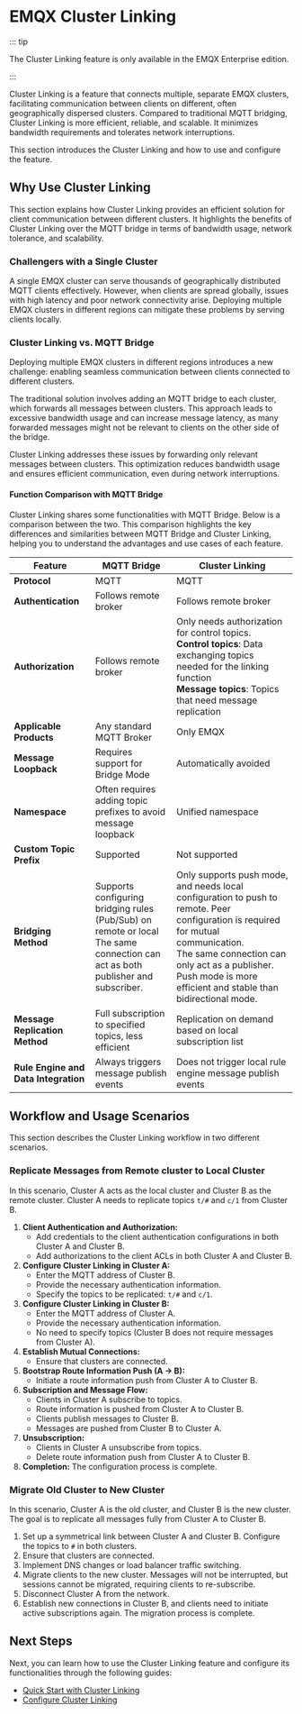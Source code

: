 # EMQX Cluster Linking

::: tip

The Cluster Linking feature is only available in the EMQX Enterprise edition.

:::

Cluster Linking is a feature that connects multiple, separate EMQX clusters, facilitating communication between clients on different, often geographically dispersed clusters. Compared to traditional MQTT bridging, Cluster Linking is more efficient, reliable, and scalable. It minimizes bandwidth requirements and tolerates network interruptions.

This section introduces the Cluster Linking and how to use and configure the feature.

## Why Use Cluster Linking

This section explains how Cluster Linking provides an efficient solution for client communication between different clusters. It highlights the benefits of Cluster Linking over the MQTT bridge in terms of bandwidth usage, network tolerance, and scalability.

### Challengers with a Single Cluster

A single EMQX cluster can serve thousands of geographically distributed MQTT clients effectively. However, when clients are spread globally, issues with high latency and poor network connectivity arise. Deploying multiple EMQX clusters in different regions can mitigate these problems by serving clients locally. 

### Cluster Linking vs. MQTT Bridge

Deploying multiple EMQX clusters in different regions introduces a new challenge: enabling seamless communication between clients connected to different clusters.

The traditional solution involves adding an MQTT bridge to each cluster, which forwards all messages between clusters. This approach leads to excessive bandwidth usage and can increase message latency, as many forwarded messages might not be relevant to clients on the other side of the bridge.

Cluster Linking addresses these issues by forwarding only relevant messages between clusters. This optimization reduces bandwidth usage and ensures efficient communication, even during network interruptions.

#### Function Comparison with MQTT Bridge

Cluster Linking shares some functionalities with MQTT Bridge. Below is a comparison between the two. This comparison highlights the key differences and similarities between MQTT Bridge and Cluster Linking, helping you to understand the advantages and use cases of each feature.

| Feature                              | MQTT Bridge                                                  | Cluster Linking                                              |
| ------------------------------------ | ------------------------------------------------------------ | ------------------------------------------------------------ |
| **Protocol**                         | MQTT                                                         | MQTT                                                         |
| **Authentication**                   | Follows remote broker                                        | Follows remote broker                                        |
| **Authorization**                    | Follows remote broker                                        | Only needs authorization for control topics.<br />**Control topics**: Data exchanging topics needed for the linking function<br />**Message topics**: Topics that need message replication |
| **Applicable Products**              | Any standard MQTT Broker                                     | Only EMQX                                                    |
| **Message Loopback**                 | Requires support for Bridge Mode                             | Automatically avoided                                        |
| **Namespace**                        | Often requires adding topic prefixes to avoid message loopback | Unified namespace                                            |
| **Custom Topic Prefix**              | Supported                                                    | Not supported                                                |
| **Bridging Method**                  | Supports configuring bridging rules (Pub/Sub) on remote or local<br />The same connection can act as both publisher and subscriber. | Only supports push mode, and needs local configuration to push to remote. Peer configuration is required for mutual communication.<br />The same connection can only act as a publisher. Push mode is more efficient and stable than bidirectional mode. |
| **Message Replication Method**       | Full subscription to specified topics, less efficient        | Replication on demand based on local subscription list       |
| **Rule Engine and Data Integration** | Always triggers message publish events                       | Does not trigger local rule engine message publish events    |

## Workflow and Usage Scenarios

This section describes the Cluster Linking workflow in two different scenarios.

### Replicate Messages from Remote cluster to Local Cluster

In this scenario, Cluster A acts as the local cluster and Cluster B as the remote cluster. Cluster A needs to replicate topics `t/#` and `c/1` from Cluster B.

1. **Client Authentication and Authorization:**
   - Add credentials to the client authentication configurations in both Cluster A and Cluster B.
   - Add authorizations to the client ACLs in both Cluster A and Cluster B.
2. **Configure Cluster Linking in Cluster A:**
   - Enter the MQTT address of Cluster B.
   - Provide the necessary authentication information.
   - Specify the topics to be replicated: `t/#` and `c/1`.
3. **Configure Cluster Linking in Cluster B:**
   - Enter the MQTT address of Cluster A.
   - Provide the necessary authentication information.
   - No need to specify topics (Cluster B does not require messages from Cluster A).
4. **Establish Mutual Connections:**
   - Ensure that clusters are connected.
5. **Bootstrap Route Information Push (A → B):**
   - Initiate a route information push from Cluster A to Cluster B.
6. **Subscription and Message Flow:**
   - Clients in Cluster A subscribe to topics.
   - Route information is pushed from Cluster A to Cluster B.
   - Clients publish messages to Cluster B.
   - Messages are pushed from Cluster B to Cluster A.
7. **Unsubscription:**
   - Clients in Cluster A unsubscribe from topics.
   - Delete route information push from Cluster A to Cluster B.
8. **Completion:** The configuration process is complete.

### Migrate Old Cluster to New Cluster

In this scenario, Cluster A is the old cluster, and Cluster B is the new cluster. The goal is to replicate all messages fully from Cluster A to Cluster B.

1. Set up a symmetrical link between Cluster A and Cluster B. Configure the topics to `#` in both clusters.
2. Ensure that clusters are connected.
3. Implement DNS changes or load balancer traffic switching.
4. Migrate clients to the new cluster. Messages will not be interrupted, but sessions cannot be migrated, requiring clients to re-subscribe.
5. Disconnect Cluster A from the network.
6. Establish new connections in Cluster B, and clients need to initiate active subscriptions again. The migration process is complete.

## Next Steps

Next, you can learn how to use the Cluster Linking feature and configure its functionalities through the following guides:

- [Quick Start with Cluster Linking](./quick-start.md)
- [Configure Cluster Linking](./configuration.md)
